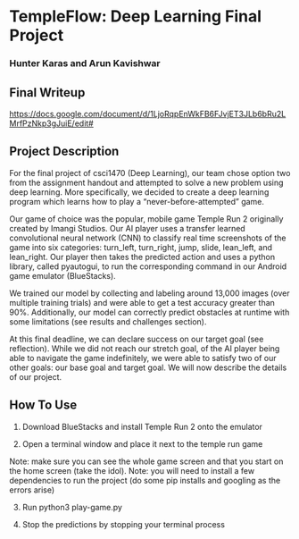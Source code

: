 # TempleFlow: Deep Learning Final Project
### Hunter Karas and Arun Kavishwar

## Final Writeup
https://docs.google.com/document/d/1LjoRqpEnWkFB6FJvjET3JLb6bRu2LMrfPzNkp3gJuiE/edit#

## Project Description
For the final project of csci1470 (Deep Learning), our team chose option two from the assignment handout and attempted to solve a new problem using deep learning. More specifically, we decided to create a deep learning program which learns how to play a “never-before-attempted” game. 

Our game of choice was the popular, mobile game Temple Run 2 originally created by Imangi Studios. Our AI player uses a transfer learned convolutional neural network (CNN) to classify real time screenshots of the game into six categories: turn_left, turn_right, jump, slide, lean_left, and lean_right. Our player then takes the predicted action and uses a python library, called pyautogui, to run the corresponding command in our Android game emulator (BlueStacks).

We trained our model by collecting and labeling around 13,000 images (over multiple training trials) and were able to get a test accuracy greater than 90%. Additionally, our model can correctly predict obstacles at runtime with some limitations (see results and challenges section).

At this final deadline, we can declare success on our target goal (see reflection). While we did not reach our stretch goal, of the AI player being able to navigate the game indefinitely, we were able to satisfy two of our other goals: our base goal and target goal. We will now describe the details of our project.

## How To Use
1. Download BlueStacks and install Temple Run 2 onto the emulator

2. Open a terminal window and place it next to the temple run game

Note: make sure you can see the whole game screen and that you start on the home screen (take the idol).
Note: you will need to install a few dependencies to run the project (do some pip installs and googling as the errors arise)

3. Run python3 play-game.py

4. Stop the predictions by stopping your terminal process
